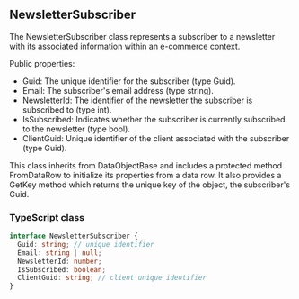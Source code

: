 ﻿## NewsletterSubscriber

The NewsletterSubscriber class represents a subscriber to a newsletter with its associated information within an e-commerce context.

Public properties:
- Guid: The unique identifier for the subscriber (type Guid).
- Email: The subscriber's email address (type string).
- NewsletterId: The identifier of the newsletter the subscriber is subscribed to (type int).
- IsSubscribed: Indicates whether the subscriber is currently subscribed to the newsletter (type bool).
- ClientGuid: Unique identifier of the client associated with the subscriber (type Guid).

This class inherits from DataObjectBase and includes a protected method FromDataRow to initialize its properties from a data row.
It also provides a GetKey method which returns the unique key of the object, the subscriber's Guid.

### TypeScript class
```typescript
interface NewsletterSubscriber {
  Guid: string; // unique identifier
  Email: string | null;
  NewsletterId: number;
  IsSubscribed: boolean;
  ClientGuid: string; // client unique identifier
}
```